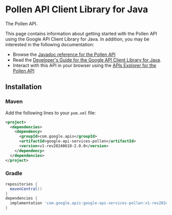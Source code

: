 # Pollen API Client Library for Java

The Pollen API. 

This page contains information about getting started with the Pollen API
using the Google API Client Library for Java. In addition, you may be interested
in the following documentation:

* Browse the [Javadoc reference for the Pollen API][javadoc]
* Read the [Developer's Guide for the Google API Client Library for Java][google-api-client].
* Interact with this API in your browser using the [APIs Explorer for the Pollen API][api-explorer]

## Installation

### Maven

Add the following lines to your `pom.xml` file:

```xml
<project>
  <dependencies>
    <dependency>
      <groupId>com.google.apis</groupId>
      <artifactId>google-api-services-pollen</artifactId>
      <version>v1-rev20240610-2.0.0</version>
    </dependency>
  </dependencies>
</project>
```

### Gradle

```gradle
repositories {
  mavenCentral()
}
dependencies {
  implementation 'com.google.apis:google-api-services-pollen:v1-rev20240610-2.0.0'
}
```

[javadoc]: https://googleapis.dev/java/google-api-services-pollen/latest/index.html
[google-api-client]: https://github.com/googleapis/google-api-java-client/
[api-explorer]: https://developers.google.com/apis-explorer/#p/pollen/v1/
